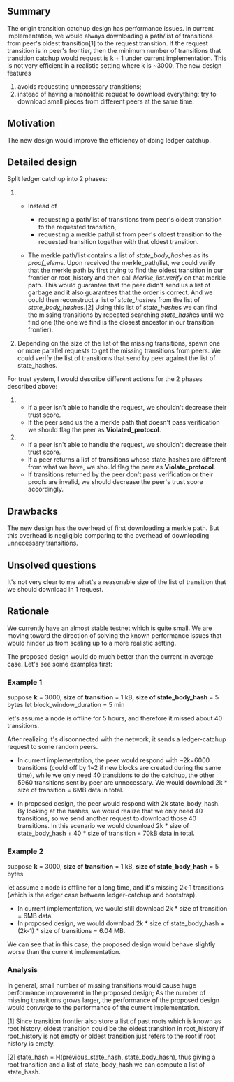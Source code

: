 ## Summary

The origin transition catchup design has performance issues. In
current implementation, we would always downloading a path/list of transitions
from peer's oldest transition[1] to the request transition.
If the request transition is in peer's frontier, then the minimum number of
transitions that transition catchup would request is k + 1 under current
implementation. This is not very efficient in a realistic setting where k is
~3000. The new design features
1) avoids requesting unnecessary transitions;
2) instead of having a monolithic request to download everything; try to
   download small pieces from different peers at the same time.

## Motivation

The new design would improve the efficiency of doing ledger catchup.

## Detailed design

Split ledger catchup into 2 phases:

1) * Instead of
       - requesting a path/list of transitions from peer's oldest transition to the requested transition,
       - requesting a merkle path/list from peer's oldest transition to the requested transition together with that oldest transition.
   
   * The merkle path/list contains a list of *state_body_hash*es as its
*proof_elem*s. Upon received the merkle_path/list, we could verify that the merkle path by first trying
to find the oldest transition in our frontier or root_history and then call
*Merkle_list.verify* on that merkle path. This would guarantee that the
peer didn't send us a list of garbage and it also guarantees that the
order is correct. And we could then reconstruct a list of *state_hash*es
from the list of *state_body_hash*es.[2] Using this list of *state_hash*es we
can find the missing transitions by repeated searching *state_hash*es until
we find one (the one we find is the closest ancestor in our transition
frontier).
   
2) Depending on the size of the list of the missing transitions, spawn one or
more parallel requests to get the missing transitions from peers. We could
verify the list of transitions that send by peer against the list of
state_hashes.

For trust system, I would describe different actions for the 2 phases described
above:
1) * If a peer isn't able to handle the request, we shouldn't decrease their
     trust score.
   * If the peer send us the a merkle path that doesn't pass verification we
     should flag the peer as **Violated_protocol**.
   
2) * If a peer isn't able to handle the request, we shouldn't decrease their
     trust score.
   * If a peer returns a list of transitions whose state_hashes are different
     from what we have, we should flag the peer as **Violate_protocol**.
   * If transitions returned by the peer don't pass verification or their
     proofs are invalid, we should decrease the peer's trust score accordingly.

## Drawbacks

The new design has the overhead of first downloading a merkle path. But this
overhead is negligible comparing to the overhead of downloading unnecessary
transitions.

## Unsolved questions

It's not very clear to me what's a reasonable size of the list of transition
that we should download in 1 request.

## Rationale

We currently have an almost stable testnet which is quite small. We are
moving toward the direction of solving the known performance issues that would
hinder us from scaling up to a more realistic setting.

The proposed design would do much better than the current in average case. Let's see some examples first:

### Example 1

suppose **k** = 3000, **size of transition** = 1 kB, **size of state_body_hash** = 5 bytes
let block_window_duration = 5 min

let's assume a node is offline for 5 hours, and therefore it missed about 40
transitions.

After realizing it's disconnected with the network, it sends a ledger-catchup
request to some random peers.

* In current implementation, the peer would respond with ~2k=6000 transitions (could off by 1~2 if new blocks are created during the same time), while we only need 40 transitions to do the catchup, the other 5960 transitions sent by peer are unnecessary. We would download 2k * size of transition = 6MB data in total.

* In proposed design, the peer would respond with 2k state_body_hash. By
looking at the hashes, we would realize that we only need 40 transitions, so
we send another request to download those 40 transitions. In this scenario we
would download 2k * size of state_body_hash + 40 * size of transition = 70kB
data in total.

### Example 2

suppose **k** = 3000, **size of transition** = 1 kB, **size of state_body_hash** = 5 bytes

let assume a node is offline for a long time, and it's missing 2k-1 transitions (which
is the edger case between ledger-catchup and bootstrap).

* In current implementation, we would still download 2k * size of transition = 6MB data.
* In proposed design, we would download 2k * size of state_body_hash + (2k-1) * size of transitions = 6.04 MB.

We can see that in this case, the proposed design would behave slightly worse than the current implementation.

### Analysis

In general, small number of missing transitions would cause huge performance improvement in the proposed design;
As the number of missing transitions grows larger, the performance of the proposed design would converge to the
performance of the current implementation.

[1] Since transition frontier also store a list of past roots which is known
as root history, oldest transition could be the oldest transition in
root_history if root_history is not empty or oldest transition just refers to
the root if root history is empty.

[2] state_hash = H(previous_state_hash, state_body_hash), thus giving a root
transition and a list of state_body_hash we can compute a list of state_hash.
